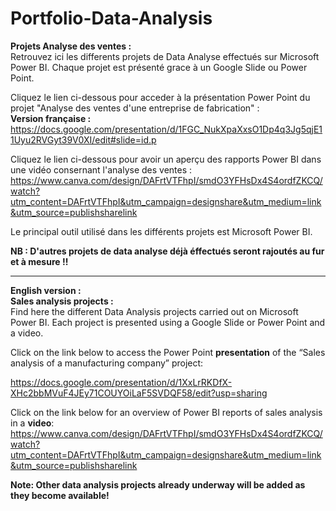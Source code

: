 # Portfolio-Data-Analysis

**Projets Analyse des ventes :** \
Retrouvez ici les differents projets de Data Analyse effectués sur Microsoft Power BI. Chaque projet est présenté grace à un Google Slide ou Power Point.


Cliquez le lien ci-dessous pour acceder à la présentation Power Point du projet "Analyse des ventes d'une entreprise de fabrication" : \
**Version française :** \
https://docs.google.com/presentation/d/1FGC_NukXpaXxsO1Dp4q3Jg5qjE11Uyu2RVGyt39V0XI/edit#slide=id.p 

Cliquez le lien ci-dessous pour avoir un aperçu des rapports Power BI dans une vidéo consernant l'analyse des ventes :
https://www.canva.com/design/DAFrtVTFhpI/smdO3YFHsDx4S4ordfZKCQ/watch?utm_content=DAFrtVTFhpI&utm_campaign=designshare&utm_medium=link&utm_source=publishsharelink

Le principal outil utilisé dans les différents projets est Microsoft Power BI. 

**NB : D'autres projets de data analyse déjà éffectués seront rajoutés au fur et à mesure !!**

---------------------------------------------------------------------------------------------------------
**English version :** \
**Sales analysis projects :** \
Find here the different Data Analysis projects carried out on Microsoft Power BI. Each project is presented using a Google Slide or Power Point and a video.

Click on the link below to access the Power Point **presentation** of the “Sales analysis of a manufacturing company” project:


https://docs.google.com/presentation/d/1XxLrRKDfX-XHc2bbMVuF4JEy71COUYOiLaF5SVDQF58/edit?usp=sharing

Click on the link below for an overview of Power BI reports of sales analysis in a **video**:
https://www.canva.com/design/DAFrtVTFhpI/smdO3YFHsDx4S4ordfZKCQ/watch?utm_content=DAFrtVTFhpI&utm_campaign=designshare&utm_medium=link&utm_source=publishsharelink

**Note: Other data analysis projects already underway will be added as they become available!**


